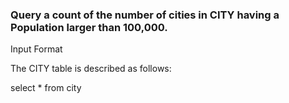 ### Query a count of the number of cities in CITY having a Population larger than 100,000.

Input Format

The CITY table is described as follows:

select * from city
